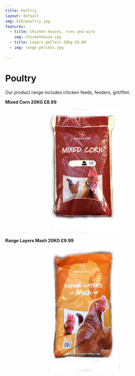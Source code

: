 ```yaml
---
title: Poultry
layout: default
img: 620/poultry.jpg
features:
  - title: Chicken houses, runs and wire
    img: chickenhouse.jpg
  - title: Layers pellets 20kg £9.99
  - img: range-pellets.jpg

---
```


# Poultry

Our product range includes chicken feeds, feeders, grit/flint.

<div class="row-fluid">
    <div class="span6">
        <p><b>Mixed Corn 20KG £8.99</b></p>
        <p><center><img src="img/mixed-corn.jpg" alt="Lawn feed" /></center></p>
    </div>
    <div class="span6">
        <p><b>Range Layers Mash 20KG £9.99</b></p>
        <p><center><img src="img/layers-mash.jpg" alt="tubs" /></center></p>
    </div>
</div>